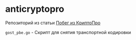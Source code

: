 # anticryptopro

Репозиторий из статьи [Побег из КриптоПро](https://teletype.in/@li0ard/anticryptopro)

`gost_pbe.go` - Скрипт для снятия транспортной кодировки
